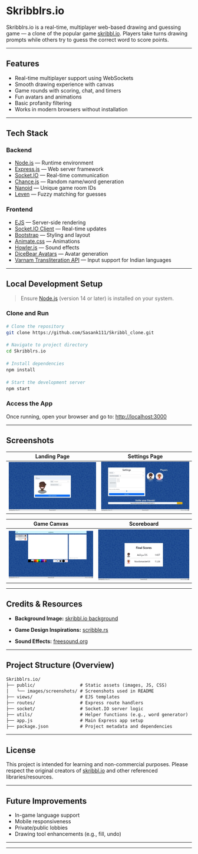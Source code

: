 

#  Skribblrs.io

Skribblrs.io is a real-time, multiplayer web-based drawing and guessing game — a clone of the popular game [skribbl.io](https://skribbl.io). Players take turns drawing prompts while others try to guess the correct word to score points.

---

##  Features

* Real-time multiplayer support using WebSockets
* Smooth drawing experience with canvas
* Game rounds with scoring, chat, and timers
* Fun avatars and animations
* Basic profanity filtering
* Works in modern browsers without installation

---

##  Tech Stack

###  Backend

* [Node.js](https://nodejs.org/) — Runtime environment
* [Express.js](https://expressjs.com/) — Web server framework
* [Socket.IO](https://socket.io/) — Real-time communication
* [Chance.js](https://chancejs.com/) — Random name/word generation
* [Nanoid](https://github.com/ai/nanoid) — Unique game room IDs
* [Leven](https://github.com/sindresorhus/leven) — Fuzzy matching for guesses

###  Frontend

* [EJS](https://ejs.co/) — Server-side rendering
* [Socket.IO Client](https://socket.io/docs/v4/client-api/) — Real-time updates
* [Bootstrap](https://getbootstrap.com/) — Styling and layout
* [Animate.css](https://animate.style/) — Animations
* [Howler.js](https://howlerjs.com/) — Sound effects
* [DiceBear Avatars](https://avatars.dicebear.com/) — Avatar generation
* [Varnam Transliteration API](https://github.com/varnamproject) — Input support for Indian languages

---

##  Local Development Setup

> Ensure [Node.js](https://nodejs.org/) (version 14 or later) is installed on your system.

###  Clone and Run

```bash
# Clone the repository
git clone https://github.com/Sasank111/Skribbl_clone.git

# Navigate to project directory
cd Skribblrs.io

# Install dependencies
npm install

# Start the development server
npm start
```

### Access the App

Once running, open your browser and go to:
 [http://localhost:3000](http://localhost:3000)

---

##  Screenshots

| Landing Page        | Settings Page         |
| ------------------- | --------------------- |
| ![Landing][landing] | ![Settings][settings] |

| Game Canvas   | Scoreboard        |
| ------------- | ----------------- |
| ![Game][game] | ![Scores][scores] |

---

##  Credits & Resources

* **Background Image:**
  [skribbl.io background](https://skribbl.io/res/background.png)

* **Game Design Inspirations:**
  [scribble.rs](https://github.com/scribble-rs/scribble.rs)

* **Sound Effects:**
  [freesound.org](https://freesound.org/)

---

##  Project Structure (Overview)

```
Skribblrs.io/
├── public/                 # Static assets (images, JS, CSS)
│   └── images/screenshots/ # Screenshots used in README
├── views/                  # EJS templates
├── routes/                 # Express route handlers
├── socket/                 # Socket.IO server logic
├── utils/                  # Helper functions (e.g., word generator)
├── app.js                  # Main Express app setup
├── package.json            # Project metadata and dependencies
```

---

##  License

This project is intended for learning and non-commercial purposes.
Please respect the original creators of [skribbl.io](https://skribbl.io) and other referenced libraries/resources.

---

##  Future Improvements

* In-game language support
* Mobile responsiveness
* Private/public lobbies
* Drawing tool enhancements (e.g., fill, undo)

---



[landing]: Skribbl_clone-main/public/images/screenshots/landing.jpeg
[settings]: Skribbl_clone-main/public/images/screenshots/settings.jpeg
[game]: Skribbl_clone-main/public/images/screenshots/game.png
[scores]: Skribbl_clone-main/public/images/screenshots/scores.jpeg

---

